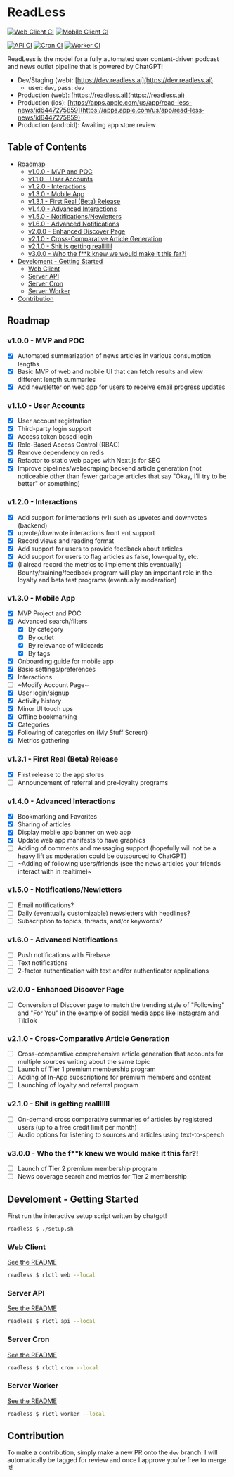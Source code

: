 # ReadLess <!-- omit in toc -->

[![Web Client CI](https://github.com/NoodleOfDeath/readless/actions/workflows/web-ci.yaml/badge.svg)](https://github.com/NoodleOfDeath/readless/actions/workflows/web-ci.yaml)
[![Mobile Client CI](https://github.com/NoodleOfDeath/readless/actions/workflows/mobile-ci.yaml/badge.svg)](https://github.com/NoodleOfDeath/readless/actions/workflows/mobile-ci.yaml)

[![API CI](https://github.com/NoodleOfDeath/readless/actions/workflows/api-ci.yaml/badge.svg)](https://github.com/NoodleOfDeath/readless/actions/workflows/api-ci.yaml)
[![Cron CI](https://github.com/NoodleOfDeath/readless/actions/workflows/cron-ci.yaml/badge.svg)](https://github.com/NoodleOfDeath/readless/actions/workflows/cron-ci.yaml)
[![Worker CI](https://github.com/NoodleOfDeath/readless/actions/workflows/worker-ci.yaml/badge.svg)](https://github.com/NoodleOfDeath/readless/actions/workflows/worker-ci.yaml)

ReadLess is the model for a fully automated user content-driven podcast and news outlet pipeline that is powered by ChatGPT!

- Dev/Staging (web): [https://dev.readless.ai](https://dev.readless.ai)
  - user: `dev`, pass: `dev`
- Production (web): [https://readless.ai](https://readless.ai)
- Production (ios): [https://apps.apple.com/us/app/read-less-news/id6447275859](https://apps.apple.com/us/app/read-less-news/id6447275859)
- Production (android): Awaiting app store review

## Table of Contents <!-- omit in toc -->

- [Roadmap](#roadmap)
  - [v1.0.0 - MVP and POC](#v100---mvp-and-poc)
  - [v1.1.0 - User Accounts](#v110---user-accounts)
  - [v1.2.0 - Interactions](#v120---interactions)
  - [v1.3.0 - Mobile App](#v130---mobile-app)
  - [v1.3.1 - First Real (Beta) Release](#v131---first-real-beta-release)
  - [v1.4.0 - Advanced Interactions](#v140---advanced-interactions)
  - [v1.5.0 - Notifications/Newletters](#v150---notificationsnewletters)
  - [v1.6.0 - Advanced Notifications](#v160---advanced-notifications)
  - [v2.0.0 - Enhanced Discover Page](#v200---enhanced-discover-page)
  - [v2.1.0 - Cross-Comparative Article Generation](#v210---cross-comparative-article-generation)
  - [v2.1.0 - Shit is getting realllllll](#v210---shit-is-getting-realllllll)
  - [v3.0.0 - Who the f\*\*k knew we would make it this far?!](#v300---who-the-fk-knew-we-would-make-it-this-far)
- [Develoment - Getting Started](#develoment---getting-started)
  - [Web Client](#web-client)
  - [Server API](#server-api)
  - [Server Cron](#server-cron)
  - [Server Worker](#server-worker)
- [Contribution](#contribution)

## Roadmap

### v1.0.0 - MVP and POC

- [x] Automated summarization of news articles in various consumption lengths
- [x] Basic MVP of web and mobile UI that can fetch results and view different length summaries
- [x] Add newsletter on web app for users to receive email progress updates

### v1.1.0 - User Accounts

- [x] User account registration
- [x] Third-party login support
- [x] Access token based login
- [x] Role-Based Access Control (RBAC)
- [x] Remove dependency on redis
- [x] Refactor to static web pages with Next.js for SEO
- [x] Improve pipelines/webscraping backend article generation (not noticeable other than fewer garbage articles that say "Okay, I'll try to be better" or something)

### v1.2.0 - Interactions

- [x] Add support for interactions (v1) such as upvotes and downvotes (backend)
- [x] upvote/downvote interactions front ent support
- [x] Record views and reading format
- [x] Add support for users to provide feedback about articles
- [x] Add support for users to flag articles as false, low-quality, etc.
- [x] (I alread record the metrics to implement this eventually) Bounty/training/feedback program will play an important role in the loyalty and beta test programs (eventually moderation)

### v1.3.0 - Mobile App

- [x] MVP Project and POC
- [x] Advanced search/filters
  - [x] By category
  - [x] By outlet
  - [x] By relevance of wildcards
  - [x] By tags
- [x] Onboarding guide for mobile app
- [x] Basic settings/preferences
- [x] Interactions
- [ ] ~Modify Account Page~
- [x] User login/signup
- [x] Activity history
- [x] Minor UI touch ups
- [x] Offline bookmarking
- [x] Categories
- [x] Following of categories on (My Stuff Screen)
- [x] Metrics gathering

### v1.3.1 - First Real (Beta) Release

- [x] First release to the app stores
- [ ] Announcement of referral and pre-loyalty programs

### v1.4.0 - Advanced Interactions

- [x] Bookmarking and Favorites
- [x] Sharing of articles
- [x] Display mobile app banner on web app
- [x] Update web app manifests to have graphics
- [ ] Adding of comments and messaging support (hopefully will not be a heavy lift as moderation could be outsourced to ChatGPT)
- [ ] ~Adding of following users/friends (see the news articles your friends interact with in realtime)~

### v1.5.0 - Notifications/Newletters

- [ ] Email notifications?
- [ ] Daily (eventually customizable) newsletters with headlines?
- [ ] Subscription to topics, threads, and/or keywords?

### v1.6.0 - Advanced Notifications

- [ ] Push notifications with Firebase
- [ ] Text notifications
- [ ] 2-factor authentication with text and/or authenticator applications

### v2.0.0 - Enhanced Discover Page

- [ ] Conversion of Discover page to match the trending style of "Following" and "For You" in the example of social media apps like Instagram and TikTok

### v2.1.0 - Cross-Comparative Article Generation

- [ ] Cross-comparative comprehensive article generation that accounts for multiple sources writing about the same topic
- [ ] Launch of Tier 1 premium membership program
- [ ] Adding of In-App subscriptions for premium members and content
- [ ] Launching of loyalty and referral program

### v2.1.0 - Shit is getting realllllll

- [ ] On-demand cross comparative summaries of articles by registered users (up to a free credit limit per month)
- [ ] Audio options for listening to sources and articles using text-to-speech

### v3.0.0 - Who the f\*\*k knew we would make it this far?!

- [ ] Launch of Tier 2 premium membership program
- [ ] News coverage search and metrics for Tier 2 membership

## Develoment - Getting Started

First run the interactive setup script written by chatgpt!

```bash
readless $ ./setup.sh
```

### Web Client

[See the README](src/web/README.md)

```bash
readless $ rlctl web --local
```

### Server API

[See the README](src/server/README.md)

```bash
readless $ rlctl api --local
```

### Server Cron

[See the README](src/server/README.md)

```bash
readless $ rlctl cron --local
```

### Server Worker

[See the README](src/server/README.md)

```bash
readless $ rlctl worker --local
```

## Contribution

To make a contribution, simply make a new PR onto the `dev` branch. I will automatically be tagged for review and once I approve you're free to merge it!
